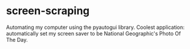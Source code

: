 # screen-scraping
Automating my computer using the pyautogui library. Coolest application: automatically set my screen saver to be National Geographic's Photo Of The Day.
